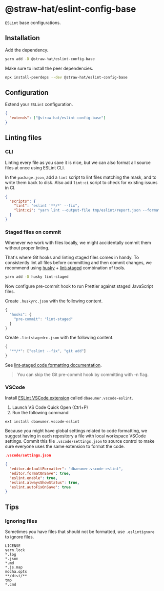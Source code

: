 # @straw-hat/eslint-config-base

`ESLint` base configurations.

## Installation

Add the dependency.

```sh
yarn add -D @straw-hat/eslint-config-base
```

Make sure to install the peer dependencies.

```sh
npx install-peerdeps --dev @straw-hat/eslint-config-base
```

## Configuration

Extend your `ESLint` configuration.

```json
{
  "extends": ["@straw-hat/eslint-config-base"]
}
```

## Linting files

### CLI

Linting every file as you save it is nice, but we can also format all source
files at once using ESLint CLI.

In the `package.json`, add a `lint` script to lint files matching the mask,
and to write them back to disk. Also add `lint:ci` script to check for
existing issues in CI.

```json
{
  "scripts": {
    "lint": "eslint '**/*' --fix",
    "lint:ci": "yarn lint --output-file tmp/eslint/report.json --format json"
  }
}
```

### Staged files on commit

Whenever we work with files locally, we might accidentally commit them without
proper linting.

That's where Git hooks and linting staged files comes in
handy. To consistently lint all files before committing and then commit
changes, we recommend using [husky](https://github.com/typicode/husky) +
[lint-staged](https://github.com/okonet/lint-staged) combination of tools.

```sh
yarn add -D husky lint-staged
```

Now configure pre-commit hook to run Prettier against staged JavaScript files.

Create `.huskyrc.json` with the following content.

```js
{
  "hooks": {
    "pre-commit": "lint-staged"
  }
}
```

Create `.lintstagedrc.json` with the following content.

```js
{
  "**/*": ["eslint --fix", "git add"]
}
```

See [lint-staged code formatting documentation](https://github.com/okonet/lint-staged#reformatting-the-code).

> You can skip the Git pre-commit hook by committing with -n flag.

### VSCode

Install [ESLint VSCode extension](https://marketplace.visualstudio.com/items?itemName=dbaeumer.vscode-eslint)
called `dbaeumer.vscode-eslint`.

1. Launch VS Code Quick Open (Ctrl+P)
2. Run the following command

```text
ext install dbaeumer.vscode-eslint
```

Because you might have global settings related to code formatting, we suggest
having in each repository a file with local workspace VSCode settings. Commit
this file `.vscode/settings.json` to source control to make sure everyone uses
the same extension to format the code.

```json
.vscode/settings.json

{
  "editor.defaultFormatter": "dbaeumer.vscode-eslint",
  "editor.formatOnSave": true,
  "eslint.enable": true,
  "eslint.alwaysShowStatus": true,
  "eslint.autoFixOnSave": true
}
```

## Tips

### Ignoring files

Sometimes you have files that should not be formatted, use `.eslintignore` to
ignore files.

```text
LICENSE
yarn.lock
*.log
*.json
*.md
*.js.map
mocha.opts
**/dist/**
tmp
*.cmd
```
